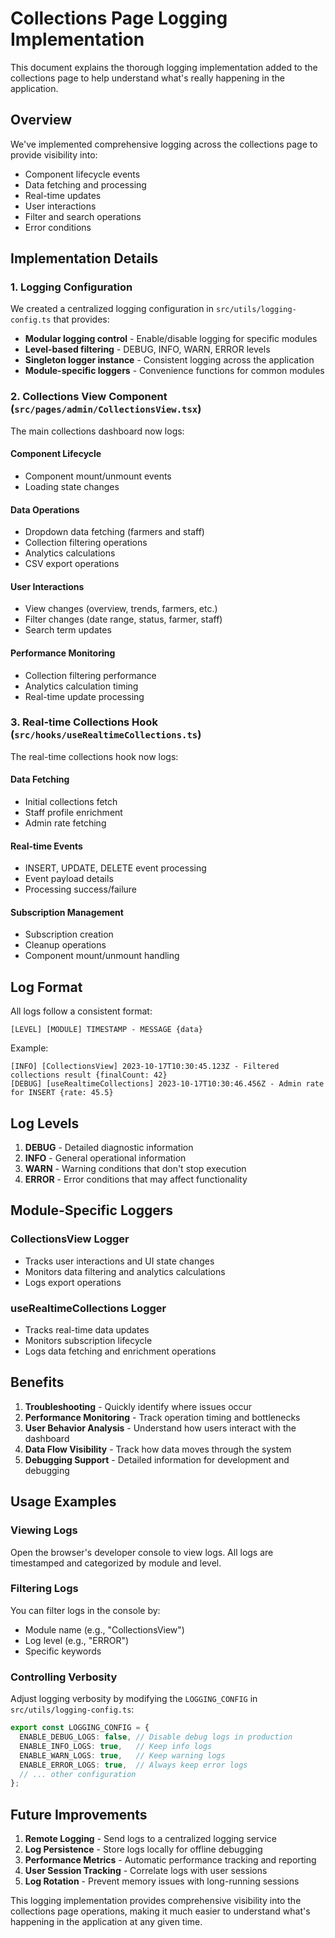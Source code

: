 # Collections Page Logging Implementation

This document explains the thorough logging implementation added to the collections page to help understand what's really happening in the application.

## Overview

We've implemented comprehensive logging across the collections page to provide visibility into:
- Component lifecycle events
- Data fetching and processing
- Real-time updates
- User interactions
- Filter and search operations
- Error conditions

## Implementation Details

### 1. Logging Configuration

We created a centralized logging configuration in `src/utils/logging-config.ts` that provides:

- **Modular logging control** - Enable/disable logging for specific modules
- **Level-based filtering** - DEBUG, INFO, WARN, ERROR levels
- **Singleton logger instance** - Consistent logging across the application
- **Module-specific loggers** - Convenience functions for common modules

### 2. Collections View Component (`src/pages/admin/CollectionsView.tsx`)

The main collections dashboard now logs:

#### Component Lifecycle
- Component mount/unmount events
- Loading state changes

#### Data Operations
- Dropdown data fetching (farmers and staff)
- Collection filtering operations
- Analytics calculations
- CSV export operations

#### User Interactions
- View changes (overview, trends, farmers, etc.)
- Filter changes (date range, status, farmer, staff)
- Search term updates

#### Performance Monitoring
- Collection filtering performance
- Analytics calculation timing
- Real-time update processing

### 3. Real-time Collections Hook (`src/hooks/useRealtimeCollections.ts`)

The real-time collections hook now logs:

#### Data Fetching
- Initial collections fetch
- Staff profile enrichment
- Admin rate fetching

#### Real-time Events
- INSERT, UPDATE, DELETE event processing
- Event payload details
- Processing success/failure

#### Subscription Management
- Subscription creation
- Cleanup operations
- Component mount/unmount handling

## Log Format

All logs follow a consistent format:
```
[LEVEL] [MODULE] TIMESTAMP - MESSAGE {data}
```

Example:
```
[INFO] [CollectionsView] 2023-10-17T10:30:45.123Z - Filtered collections result {finalCount: 42}
[DEBUG] [useRealtimeCollections] 2023-10-17T10:30:46.456Z - Admin rate for INSERT {rate: 45.5}
```

## Log Levels

1. **DEBUG** - Detailed diagnostic information
2. **INFO** - General operational information
3. **WARN** - Warning conditions that don't stop execution
4. **ERROR** - Error conditions that may affect functionality

## Module-Specific Loggers

### CollectionsView Logger
- Tracks user interactions and UI state changes
- Monitors data filtering and analytics calculations
- Logs export operations

### useRealtimeCollections Logger
- Tracks real-time data updates
- Monitors subscription lifecycle
- Logs data fetching and enrichment operations

## Benefits

1. **Troubleshooting** - Quickly identify where issues occur
2. **Performance Monitoring** - Track operation timing and bottlenecks
3. **User Behavior Analysis** - Understand how users interact with the dashboard
4. **Data Flow Visibility** - Track how data moves through the system
5. **Debugging Support** - Detailed information for development and debugging

## Usage Examples

### Viewing Logs
Open the browser's developer console to view logs. All logs are timestamped and categorized by module and level.

### Filtering Logs
You can filter logs in the console by:
- Module name (e.g., "CollectionsView")
- Log level (e.g., "ERROR")
- Specific keywords

### Controlling Verbosity
Adjust logging verbosity by modifying the `LOGGING_CONFIG` in `src/utils/logging-config.ts`:

```typescript
export const LOGGING_CONFIG = {
  ENABLE_DEBUG_LOGS: false, // Disable debug logs in production
  ENABLE_INFO_LOGS: true,   // Keep info logs
  ENABLE_WARN_LOGS: true,   // Keep warning logs
  ENABLE_ERROR_LOGS: true,  // Always keep error logs
  // ... other configuration
};
```

## Future Improvements

1. **Remote Logging** - Send logs to a centralized logging service
2. **Log Persistence** - Store logs locally for offline debugging
3. **Performance Metrics** - Automatic performance tracking and reporting
4. **User Session Tracking** - Correlate logs with user sessions
5. **Log Rotation** - Prevent memory issues with long-running sessions

This logging implementation provides comprehensive visibility into the collections page operations, making it much easier to understand what's happening in the application at any given time.